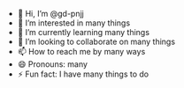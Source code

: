 - 👋 Hi, I’m @gd-pnjj
- 👀 I’m interested in many things
- 🌱 I’m currently learning many things
- 💞️ I’m looking to collaborate on many things
- 📫 How to reach me by many ways
- 😄 Pronouns: many
- ⚡ Fun fact: I have many things to do

<!---
gd-pnjj/gd-pnjj is a ✨ special ✨ repository because its `README.md` (this file) appears on your GitHub profile.
You can click the Preview link to take a look at your changes.
--->
